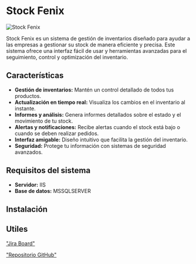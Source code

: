 # Stock Fenix

![Stock Fenix](https://your-image-url.com/logo.png)

Stock Fenix es un sistema de gestión de inventarios diseñado para ayudar a las empresas a gestionar su stock de manera eficiente y precisa. Este sistema ofrece una interfaz fácil de usar y herramientas avanzadas para el seguimiento, control y optimización del inventario.

## Características

- **Gestión de inventarios:** Mantén un control detallado de todos tus productos.
- **Actualización en tiempo real:** Visualiza los cambios en el inventario al instante.
- **Informes y análisis:** Genera informes detallados sobre el estado y el movimiento de tu stock.
- **Alertas y notificaciones:** Recibe alertas cuando el stock está bajo o cuando se deben realizar pedidos.
- **Interfaz amigable:** Diseño intuitivo que facilita la gestión del inventario.
- **Seguridad:** Protege tu información con sistemas de seguridad avanzados.

## Requisitos del sistema

- **Servidor:** IIS
- **Base de datos:** MSSQLSERVER 

## Instalación

## Utiles

["Jira Board"](https://nicolasdacunda.atlassian.net/jira/software/projects/GTN/boards/1)

["Repositorio GitHub"](https://github.com/roberNicoTejada/StockFenix)

